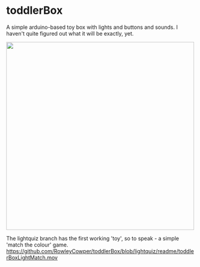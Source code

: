 # toddlerBox
A simple arduino-based toy box with lights and buttons and sounds.  I haven't quite figured out what it will be exactly, yet.

<img src="https://github.com/RowleyCowper/toddlerBox/blob/master/readme/todd1.png" width = 500>

The lightquiz branch has the first working 'toy', so to speak - a simple 'match the colour' game.
https://github.com/RowleyCowper/toddlerBox/blob/lightquiz/readme/toddlerBoxLightMatch.mov
